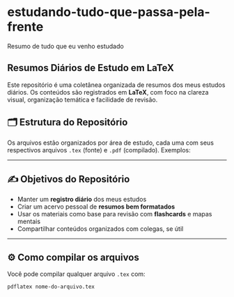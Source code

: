 # estudando-tudo-que-passa-pela-frente
Resumo de tudo que eu venho estudado

## Resumos Diários de Estudo em LaTeX

Este repositório é uma coletânea organizada de resumos dos meus estudos diários. Os conteúdos são registrados em **LaTeX**, com foco na clareza visual, organização temática e facilidade de revisão.
## 🗂️ Estrutura do Repositório

Os arquivos estão organizados por área de estudo, cada uma com seus respectivos arquivos `.tex` (fonte) e `.pdf` (compilado). Exemplos:


---

## ✍️ Objetivos do Repositório

- Manter um **registro diário** dos meus estudos
- Criar um acervo pessoal de **resumos bem formatados**
- Usar os materiais como base para revisão com **flashcards** e mapas mentais
- Compartilhar conteúdos organizados com colegas, se útil

---

## ⚙️ Como compilar os arquivos

Você pode compilar qualquer arquivo `.tex` com:

```bash
pdflatex nome-do-arquivo.tex


